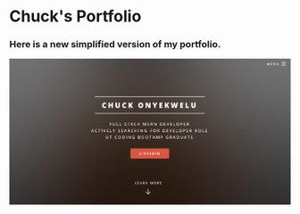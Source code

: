 # Chuck's Portfolio

### Here is a new simplified version of my portfolio.

![Alt text](./html5up-spectral/images/PortfolioPic.png "Title")